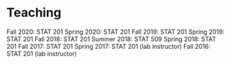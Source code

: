 # Teaching

Fall 2020: STAT 201
Spring 2020: STAT 201
Fall 2019: STAT 201
Spring 2019: STAT 201
Fall 2018: STAT 201
Summer 2018: STAT 509
Spring 2018: STAT 201
Fall 2017: STAT 201
Spring 2017: STAT 201 (lab instructor)
Fall 2016: STAT 201 (lab instructor)

